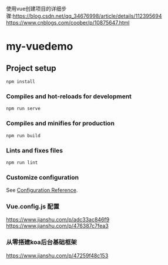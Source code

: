 使用vue创建项目的详细步骤:https://blog.csdn.net/qq_34676998/article/details/112395694
https://www.cnblogs.com/coober/p/10875647.html

# my-vuedemo

## Project setup
```
npm install
```

### Compiles and hot-reloads for development
```
npm run serve
```

### Compiles and minifies for production
```
npm run build
```

### Lints and fixes files
```
npm run lint
```

### Customize configuration
See [Configuration Reference](https://cli.vuejs.org/config/).


### Vue.config.js 配置
https://www.jianshu.com/p/adc33ac846f9
https://www.jianshu.com/p/476387c7fea3

### 从零搭建koa后台基础框架
https://www.jianshu.com/p/47259f48c153
